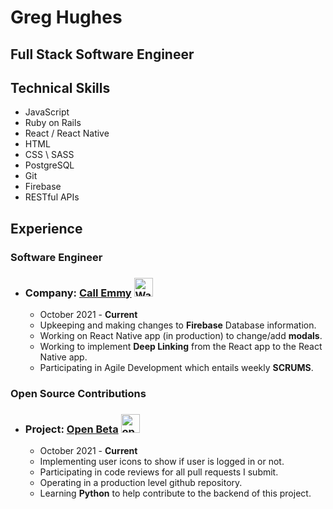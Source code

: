 # Greg Hughes 
## Full Stack Software Engineer

## Technical Skills
- JavaScript
- Ruby on Rails 
- React / React Native 
- HTML 
- CSS \ SASS
- PostgreSQL 
- Git 
- Firebase 
- RESTful APIs

## Experience 
 ### Software Engineer 
* ### Company: [Call Emmy](https://callemmy.com/) <img src="https://media.istockphoto.com/vectors/decorative-magic-wand-with-a-magic-trace-star-shape-magic-accessory-vector-id960750022?k=20&m=960750022&s=612x612&w=0&h=PGoArU_KbBAAVLwT4xDG9kjo-eIuTbe4tCXbIxFrXdI=" alt="Wand" width="30" height="30" />
    * October 2021 - **Current**
    * Upkeeping and making changes to **Firebase** Database information.
    * Working on React Native app (in production) to change/add **modals**.
    * Working to implement **Deep Linking** from the React app to the React Native app.
    * Participating in Agile Development which entails weekly **SCRUMS**.

### Open Source Contributions
* ### Project: [Open Beta](https://OpenSource.io) <img src="https://avatars.githubusercontent.com/u/24965610?s=200&v=4" alt="openBeta" height="30" width="30"  />
    * October 2021 - **Current**
    * Implementing user icons to show if user is logged in or not.
    * Participating in code reviews for all pull requests I submit.
    * Operating in a production level github repository.
    * Learning **Python** to help contribute to the backend of this project.
